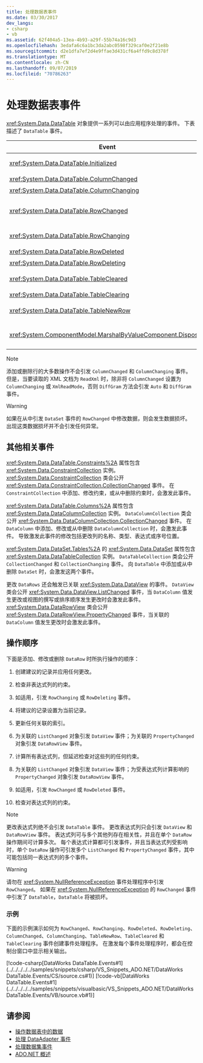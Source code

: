 ```yaml
---
title: 处理数据表事件
ms.date: 03/30/2017
dev_langs:
- csharp
- vb
ms.assetid: 62f404a5-13ea-4b93-a29f-55b74a16c9d3
ms.openlocfilehash: 3edafa6c6a1bc3da2abc0598f329caf0e2f21e8b
ms.sourcegitcommit: d2e1dfa7ef2d4e9ffae3d431cf6a4ffd9c8d378f
ms.translationtype: MT
ms.contentlocale: zh-CN
ms.lasthandoff: 09/07/2019
ms.locfileid: "70786263"
---
```

# <a name="handling-datatable-events"></a>处理数据表事件
<xref:System.Data.DataTable> 对象提供一系列可以由应用程序处理的事件。 下表描述了 `DataTable` 事件。  
  
|Event|描述|  
|-----------|-----------------|  
|<xref:System.Data.DataTable.Initialized>|在调用 <xref:System.Data.DataTable.EndInit%2A> 的 `DataTable` 方法后发生。 此事件主要用于支持设计时方案。|  
|<xref:System.Data.DataTable.ColumnChanged>|在成功更改 <xref:System.Data.DataColumn> 中的值后发生。|  
|<xref:System.Data.DataTable.ColumnChanging>|提交 `DataColumn` 的值后发生。|  
|<xref:System.Data.DataTable.RowChanged>|在成功更改 `DataColumn` 值或 <xref:System.Data.DataRow.RowState%2A> 中 <xref:System.Data.DataRow> 的 `DataTable` 后发生。|  
|<xref:System.Data.DataTable.RowChanging>|在提交对 `DataColumn` 值或 `RowState` 中 `DataRow` 的 `DataTable` 的更改后发生。|  
|<xref:System.Data.DataTable.RowDeleted>|在 `DataRow` 中的 `DataTable` 已标记为 `Deleted` 后发生。|  
|<xref:System.Data.DataTable.RowDeleting>|在 `DataRow` 中的 `DataTable` 标记为 `Deleted` 前发生。|  
|<xref:System.Data.DataTable.TableCleared>|在对 <xref:System.Data.DataTable.Clear%2A> 的 `DataTable` 方法的调用已成功清除每个 `DataRow` 后发生。|  
|<xref:System.Data.DataTable.TableClearing>|在调用 `Clear` 方法后，开始执行 `Clear` 操作前发生。|  
|<xref:System.Data.DataTable.TableNewRow>|在对 `DataRow` 的 `NewRow` 方法的调用创建了新 `DataTable` 后发生。|  
|<xref:System.ComponentModel.MarshalByValueComponent.Disposed>|在 `DataTable` 被 `Disposed` 时发生。 从 <xref:System.ComponentModel.MarshalByValueComponent> 继承。|  
  
> [!NOTE]
> 添加或删除行的大多数操作不会引发 `ColumnChanged` 和 `ColumnChanging` 事件。 但是，当要读取的 XML 文档为 `ReadXml` 时，除非将 `ColumnChanged` 设置为 `ColumnChanging` 或 `XmlReadMode`，否则 `DiffGram` 方法会引发 `Auto` 和 `DiffGram` 事件。  
  
> [!WARNING]
> 如果在从中引发 `DataSet` 事件的 `RowChanged` 中修改数据，则会发生数据损坏。 出现这类数据损坏并不会引发任何异常。  
  
## <a name="additional-related-events"></a>其他相关事件  
 <xref:System.Data.DataTable.Constraints%2A> 属性包含 <xref:System.Data.ConstraintCollection> 实例。 <xref:System.Data.ConstraintCollection> 类会公开 <xref:System.Data.ConstraintCollection.CollectionChanged> 事件。 在 `ConstraintCollection` 中添加、修改约束，或从中删除约束时，会激发此事件。  
  
 <xref:System.Data.DataTable.Columns%2A> 属性包含 <xref:System.Data.DataColumnCollection> 实例。 `DataColumnCollection` 类会公开 <xref:System.Data.DataColumnCollection.CollectionChanged> 事件。 在 `DataColumn` 中添加、修改或从中删除 `DataColumnCollection` 时，会激发此事件。 导致激发此事件的修改包括更改列的名称、类型、表达式或序号位置。  
  
 <xref:System.Data.DataSet.Tables%2A> 的 <xref:System.Data.DataSet> 属性包含 <xref:System.Data.DataTableCollection> 实例。 `DataTableCollection` 类会公开 `CollectionChanged` 和 `CollectionChanging` 事件。 向 `DataTable` 中添加或从中删除 `DataSet` 时，会激发这两个事件。  
  
 更改 `DataRows` 还会触发已关联 <xref:System.Data.DataView> 的事件。 `DataView` 类会公开 <xref:System.Data.DataView.ListChanged> 事件，当 `DataColumn` 值发生更改或视图的撰写或排序顺序发生更改时会激发此事件。 <xref:System.Data.DataRowView> 类会公开 <xref:System.Data.DataRowView.PropertyChanged> 事件，当关联的 `DataColumn` 值发生更改时会激发此事件。  
  
## <a name="sequence-of-operations"></a>操作顺序  
 下面是添加、修改或删除 `DataRow` 时所执行操作的顺序：  
  
1. 创建建议的记录并应用任何更改。  
  
2. 检查非表达式列的约束。  
  
3. 如适用，引发 `RowChanging` 或 `RowDeleting` 事件。  
  
4. 将建议的记录设置为当前记录。  
  
5. 更新任何关联的索引。  
  
6. 为关联的 `ListChanged` 对象引发 `DataView` 事件；为关联的 `PropertyChanged` 对象引发 `DataRowView` 事件。  
  
7. 计算所有表达式列，但延迟检查对这些列的任何约束。  
  
8. 为关联的 `ListChanged` 对象引发 `DataView` 事件；为受表达式列计算影响的 `PropertyChanged` 对象引发 `DataRowView` 事件。  
  
9. 如适用，引发 `RowChanged` 或 `RowDeleted` 事件。  
  
10. 检查对表达式列的约束。  
  
> [!NOTE]
> 更改表达式列绝不会引发 `DataTable` 事件。 更改表达式列只会引发 `DataView` 和 `DataRowView` 事件。 表达式列可与多个其他列存在相关性，并且在单个 `DataRow` 操作期间可计算多次。 每个表达式计算都可引发事件，并且当表达式列受影响时，单个 `DataRow` 操作可引发多个 `ListChanged` 和 `PropertyChanged` 事件，其中可能包括同一表达式列的多个事件。  
  
> [!WARNING]
> 请勿在 <xref:System.NullReferenceException> 事件处理程序中引发 `RowChanged`。 如果在 <xref:System.NullReferenceException> 的 `RowChanged` 事件中引发了 `DataTable`，`DataTable` 将被损坏。  
  
### <a name="example"></a>示例  
 下面的示例演示如何为 `RowChanged`、`RowChanging`、`RowDeleted`、`RowDeleting`、`ColumnChanged`、`ColumnChanging`、`TableNewRow`、`TableCleared` 和 `TableClearing` 事件创建事件处理程序。 在激发每个事件处理程序时，都会在控制台窗口中显示相关输出。  
  
 [!code-csharp[DataWorks DataTable.Events#1](../../../../../samples/snippets/csharp/VS_Snippets_ADO.NET/DataWorks DataTable.Events/CS/source.cs#1)]
 [!code-vb[DataWorks DataTable.Events#1](../../../../../samples/snippets/visualbasic/VS_Snippets_ADO.NET/DataWorks DataTable.Events/VB/source.vb#1)]  
  
## <a name="see-also"></a>请参阅

- [操作数据表中的数据](manipulating-data-in-a-datatable.md)
- [处理 DataAdapter 事件](../handling-dataadapter-events.md)
- [处理数据集事件](handling-dataset-events.md)
- [ADO.NET 概述](../ado-net-overview.md)
